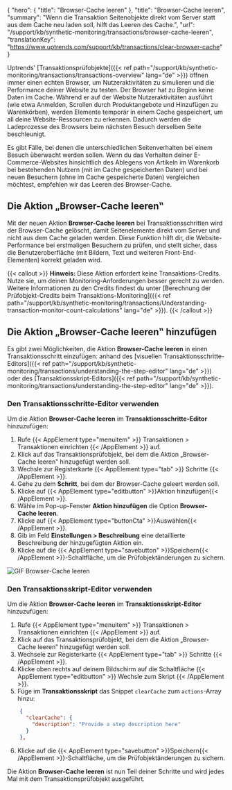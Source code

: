 {
  "hero": {
    "title": "Browser-Cache leeren"
  },
  "title": "Browser-Cache leeren",
  "summary": "Wenn die Transaktion Seitenobjekte direkt vom Server statt aus dem Cache neu laden soll, hilft das Leeren des Cache.",
  "url": "/support/kb/synthetic-monitoring/transactions/browser-cache-leeren",
  "translationKey": "https://www.uptrends.com/support/kb/transactions/clear-browser-cache"
}

Uptrends‛ [Transaktionsprüfobjekte]({{< ref path="/support/kb/synthetic-monitoring/transactions/transactions-overview" lang="de" >}}) öffnen immer einen echten Browser, um Nutzeraktivitäten zu simulieren und die Performance deiner Website zu testen. Der Browser hat zu Beginn keine Daten im Cache. Während er auf der Website Nutzeraktivitäten ausführt (wie etwa Anmelden, Scrollen durch Produktangebote und Hinzufügen zu Warenkörben), werden Elemente temporär in einem Cache gespeichert, um all deine Website-Ressourcen zu erkennen. Dadurch werden die Ladeprozesse des Browsers beim nächsten Besuch derselben Seite beschleunigt.

Es gibt Fälle, bei denen die unterschiedlichen Seitenverhalten bei einem Besuch überwacht werden sollen. Wenn du das Verhalten deiner E-Commerce-Websites hinsichtlich des Ablegens von Artikeln im Warenkorb bei bestehenden Nutzern (mit im Cache gespeicherten Daten) und bei neuen Besuchern (ohne im Cache gespeicherte Daten) vergleichen möchtest, empfehlen wir das Leeren des Browser-Cache.

## Die Aktion „Browser-Cache leeren‟

Mit der neuen Aktion **Browser-Cache leeren** bei Transaktionsschritten wird der Browser-Cache gelöscht, damit Seitenelemente direkt vom Server und nicht aus dem Cache geladen werden. Diese Funktion hilft dir, die Website-Performance bei erstmaligen Besuchern zu prüfen, und stellt sicher, dass die Benutzeroberfläche (mit Bildern, Text und weiteren Front-End-Elementen) korrekt geladen wird.

{{< callout >}} **Hinweis:** Diese Aktion erfordert keine Transaktions-Credits. Nutze sie, um deinen Monitoring-Anforderungen besser gerecht zu werden. Weitere Informationen zu den Credits findest du unter [Berechnung der Prüfobjekt-Credits beim Transaktions-Monitoring]({{< ref path="/support/kb/synthetic-monitoring/transactions/Understanding-transaction-monitor-count-calculations" lang="de" >}}). {{< /callout >}}

## Die Aktion „Browser-Cache leeren‟ hinzufügen

Es gibt zwei Möglichkeiten, die Aktion **Browser-Cache leeren** in einen Transaktionsschritt einzufügen: anhand des [visuellen Transaktionsschritte-Editors]({{< ref path="/support/kb/synthetic-monitoring/transactions/understanding-the-step-editor" lang="de" >}}) oder des [Transaktionsskript-Editors]({{< ref path="/support/kb/synthetic-monitoring/transactions/understanding-the-step-editor" lang="de" >}}).

### Den Transaktionsschritte-Editor verwenden

Um die Aktion **Browser-Cache leeren** im **Transaktionsschritte-Editor** hinzuzufügen:

1. Rufe {{< AppElement type="menuitem" >}} Transaktionen > Transaktionen einrichten {{< /AppElement >}} auf.
2. Klick auf das Transaktionsprüfobjekt, bei dem die Aktion „Browser-Cache leeren‟ hinzugefügt werden soll.
3. Wechsle zur Registerkarte {{< AppElement type="tab" >}} Schritte {{< /AppElement >}}.
4. Gehe zu dem **Schritt**, bei dem der Browser-Cache geleert werden soll.
5. Klicke auf {{< AppElement type="editbutton" >}}Aktion hinzufügen{{< /AppElement >}}.
6. Wähle im Pop-up-Fenster **Aktion hinzufügen** die Option **Browser-Cache leeren**.
7. Klicke auf {{< AppElement type="buttonCta" >}}Auswählen{{< /AppElement >}}.
8. Gib im Feld **Einstellungen > Beschreibung** eine detaillierte Beschreibung der hinzugefügten Aktion ein.
9. Klicke auf die {{< AppElement type="savebutton" >}}Speichern{{< /AppElement >}}-Schaltfläche, um die Prüfobjektänderungen zu sichern.

![GIF Browser-Cache leeren](/img/content/gif-transaction-clear-browser-cache.gif)

### Den Transaktionsskript-Editor verwenden

Um die Aktion **Browser-Cache leeren** im **Transaktionsskript-Editor** hinzuzufügen:

1. Rufe {{< AppElement type="menuitem" >}} Transaktionen > Transaktionen einrichten {{< /AppElement >}} auf.
2. Klick auf das Transaktionsprüfobjekt, bei dem die Aktion „Browser-Cache leeren‟ hinzugefügt werden soll.
3. Wechsele zur Registerkarte {{< AppElement type="tab" >}} Schritte {{< /AppElement >}}.
4. Klicke oben rechts auf deinem Bildschirm auf die Schaltfläche {{< AppElement type="editbutton" >}} Wechsle zum Skript  {{< /AppElement >}}.
5. Füge im **Transaktionsskript** das Snippet `clearCache` zum `actions`-Array hinzu:

```json
    {
      "clearCache": {
        "description": "Provide a step description here"
      }
    },
```

6. Klicke auf die {{< AppElement type="savebutton" >}}Speichern{{< /AppElement >}}-Schaltfläche, um die Prüfobjektänderungen zu sichern.

Die Aktion **Browser-Cache leeren** ist nun Teil deiner Schritte und wird jedes Mal mit dem Transaktionsprüfobjekt ausgeführt.
